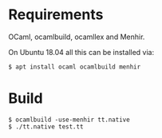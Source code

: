 # Requirements

OCaml, ocamlbuild, ocamllex and Menhir.

On Ubuntu 18.04 all this can be installed via:

```shell
$ apt install ocaml ocamlbuild menhir
```

# Build

```shell
$ ocamlbuild -use-menhir tt.native
$ ./tt.native test.tt
```
